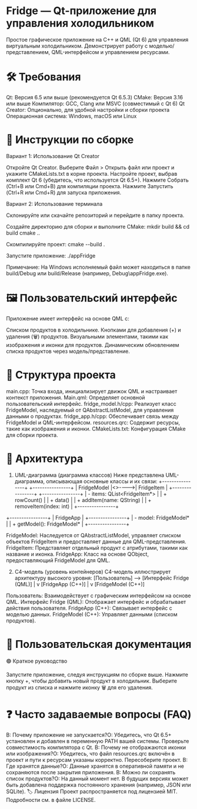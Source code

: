 # Fridge — Qt-приложение для управления холодильником
Простое графическое приложение на C++ и QML (Qt 6) для управления виртуальным холодильником. Демонстрирует работу с моделью/представлением, QML-интерфейсом и управлением ресурсами.
# 🛠️ Требования

Qt: Версия 6.5 или выше (рекомендуется Qt 6.5.3)
CMake: Версия 3.16 или выше
Компилятор: GCC, Clang или MSVC (совместимый с Qt 6)
Qt Creator: Опционально, для удобной настройки и сборки проекта
Операционная система: Windows, macOS или Linux

# 🔧 Инструкции по сборке
Вариант 1: Использование Qt Creator

Откройте Qt Creator.
Выберите Файл > Открыть файл или проект и укажите CMakeLists.txt в корне проекта.
Настройте проект, выбрав комплект Qt 6 (убедитесь, что используется Qt 6.5+).
Нажмите Собрать (Ctrl+B или Cmd+B) для компиляции проекта.
Нажмите Запустить (Ctrl+R или Cmd+R) для запуска приложения.

Вариант 2: Использование терминала

Склонируйте или скачайте репозиторий и перейдите в папку проекта.

Создайте директорию для сборки и выполните CMake:
mkdir build && cd build
cmake ..


Скомпилируйте проект:
cmake --build .


Запустите приложение:
./appFridge

Примечание: На Windows исполняемый файл может находиться в папке build/Debug или build/Release (например, Debug\appFridge.exe).


# 🖼️ Пользовательский интерфейс
Приложение имеет интерфейс на основе QML с:

Списком продуктов в холодильнике.
Кнопками для добавления (+) и удаления (🗑) продуктов.
Визуальными элементами, такими как изображения и иконки для продуктов.
Динамическим обновлением списка продуктов через модель/представление.

# 📁 Структура проекта

main.cpp: Точка входа, инициализирует движок QML и настраивает контекст приложения.
Main.qml: Определяет основной пользовательский интерфейс.
fridge_model.h/cpp: Реализует класс FridgeModel, наследуемый от QAbstractListModel, для управления данными о продуктах.
fridge_app.h/cpp: Обеспечивает связь между FridgeModel и QML-интерфейсом.
resources.qrc: Содержит ресурсы, такие как изображения и иконки.
CMakeLists.txt: Конфигурация CMake для сборки проекта.

# 🧱 Архитектура
1. UML-диаграмма (диаграмма классов)
Ниже представлена UML-диаграмма, описывающая основные классы и их связи:
+----------------+       +----------------+
|   FridgeModel  |<>---->|   FridgeItem   |
+----------------+       +----------------+
| - items: QList<FridgeItem*>            |
| + rowCount()                           |
| + data()                               |
| + addItem(name: QString)               |
| + removeItem(index: int)               |
+----------------+

+----------------+
|   FridgeApp    |
+----------------+
| - model: FridgeModel* |
| + getModel(): FridgeModel* |
+----------------+


FridgeModel: Наследуется от QAbstractListModel, управляет списком объектов FridgeItem и предоставляет данные для QML-представления.
FridgeItem: Представляет отдельный продукт с атрибутами, такими как название и иконка.
FridgeApp: Класс на основе QObject, предоставляющий FridgeModel для QML.

2. C4-модель (уровень контейнеров)
C4-модель иллюстрирует архитектуру высокого уровня:
[Пользователь] --> [Интерфейс Fridge (QML)]
                        |
                        v
                [FridgeApp (C++)]
                        |
                        v
                [FridgeModel (C++)]


Пользователь: Взаимодействует с графическим интерфейсом на основе QML.
Интерфейс Fridge (QML): Отображает интерфейс и обрабатывает действия пользователя.
FridgeApp (C++): Связывает интерфейс с моделью данных.
FridgeModel (C++): Управляет данными (списком продуктов).

# 📘 Пользовательская документация
🟢 Краткое руководство

Запустите приложение, следуя инструкциям по сборке выше.
Нажмите кнопку +, чтобы добавить новый продукт в холодильник.
Выберите продукт из списка и нажмите иконку 🗑 для его удаления.

# ❓ Часто задаваемые вопросы (FAQ)
В: Почему приложение не запускается?О: Убедитесь, что Qt 6.5+ установлен и добавлен в переменную PATH вашей системы. Проверьте совместимость компилятора с Qt.
В: Почему не отображаются иконки или изображения?О: Убедитесь, что файл resources.qrc включён в проект и пути к ресурсам указаны корректно. Пересоберите проект.
В: Где хранятся данные?О: Данные хранятся в оперативной памяти и не сохраняются после закрытия приложения.
В: Можно ли сохранять список продуктов?О: На данный момент нет. В будущих версиях может быть добавлена поддержка постоянного хранения (например, JSON или SQLite).
🏷️ Лицензия
Проект распространяется под лицензией MIT. Подробности см. в файле LICENSE.


